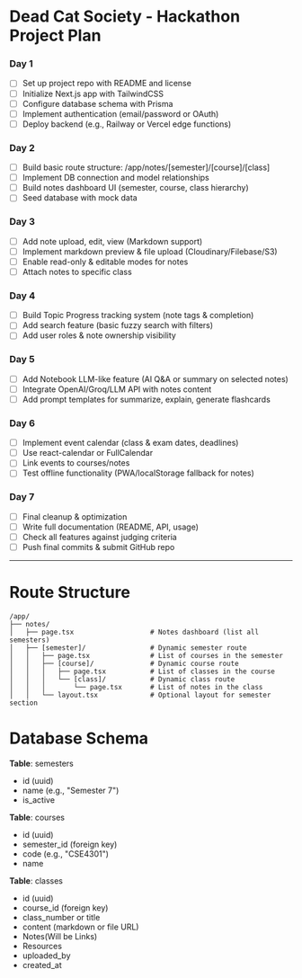 # Dead Cat Society - Hackathon Project Plan


### Day 1 
- [ ] Set up project repo with README and license
- [ ] Initialize Next.js app with TailwindCSS
- [ ] Configure database schema with Prisma
- [ ] Implement authentication (email/password or OAuth)
- [ ] Deploy backend (e.g., Railway or Vercel edge functions)

### Day 2 
- [ ] Build basic route structure: /app/notes/[semester]/[course]/[class]
- [ ] Implement DB connection and model relationships
- [ ] Build notes dashboard UI (semester, course, class hierarchy)
- [ ] Seed database with mock data

### Day 3 
- [ ] Add note upload, edit, view (Markdown support)
- [ ] Implement markdown preview & file upload (Cloudinary/Filebase/S3)
- [ ] Enable read-only & editable modes for notes
- [ ] Attach notes to specific class

### Day 4 
- [ ] Build Topic Progress tracking system (note tags & completion)
- [ ] Add search feature (basic fuzzy search with filters)
- [ ] Add user roles & note ownership visibility

### Day 5
- [ ] Add Notebook LLM-like feature (AI Q&A or summary on selected notes)
- [ ] Integrate OpenAI/Groq/LLM API with notes content
- [ ] Add prompt templates for summarize, explain, generate flashcards

### Day 6 
- [ ] Implement event calendar (class & exam dates, deadlines)
- [ ] Use react-calendar or FullCalendar
- [ ] Link events to courses/notes
- [ ] Test offline functionality (PWA/localStorage fallback for notes)

### Day 7
- [ ] Final cleanup & optimization
- [ ] Write full documentation (README, API, usage)
- [ ] Check all features against judging criteria
- [ ] Push final commits & submit GitHub repo

---


# Route  Structure 
```
/app/
├── notes/
│   ├── page.tsx                   # Notes dashboard (list all semesters)
│   ├── [semester]/                # Dynamic semester route
│   │   ├── page.tsx               # List of courses in the semester
│   │   ├── [course]/              # Dynamic course route
│   │   │   ├── page.tsx           # List of classes in the course
│   │   │   └── [class]/           # Dynamic class route
│   │   │       └── page.tsx       # List of notes in the class
│   │   └── layout.tsx             # Optional layout for semester section
```


# Database Schema 

**Table**: semesters
- id (uuid)
- name (e.g., "Semester 7")
- is_active

**Table**: courses
- id (uuid)
- semester_id (foreign key)
- code (e.g., "CSE4301")
- name

**Table**: classes
- id (uuid)
- course_id (foreign key)
- class_number or title
- content (markdown or file URL)
- Notes(Will be Links)
- Resources
- uploaded_by
- created_at

